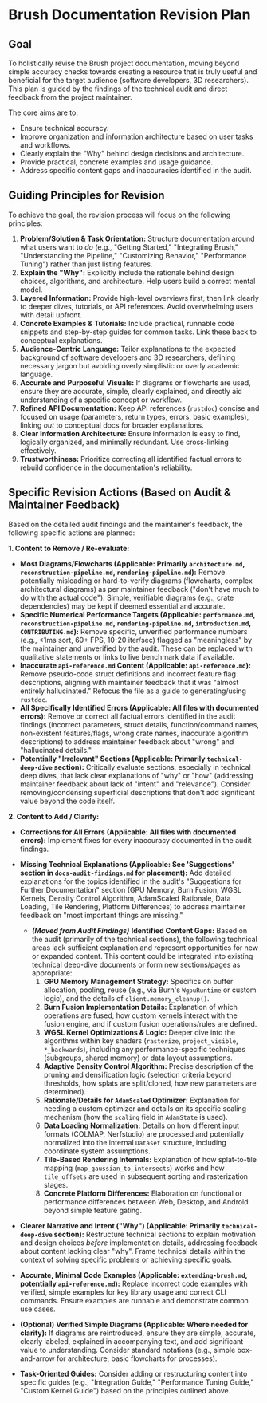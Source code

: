 # Brush Documentation Revision Plan

## Goal

To holistically revise the Brush project documentation, moving beyond simple accuracy checks towards creating a resource that is truly useful and beneficial for the target audience (software developers, 3D researchers). This plan is guided by the findings of the technical audit and direct feedback from the project maintainer.

The core aims are to:

*   Ensure technical accuracy.
*   Improve organization and information architecture based on user tasks and workflows.
*   Clearly explain the "Why" behind design decisions and architecture.
*   Provide practical, concrete examples and usage guidance.
*   Address specific content gaps and inaccuracies identified in the audit.

## Guiding Principles for Revision

To achieve the goal, the revision process will focus on the following principles:

1.  **Problem/Solution & Task Orientation:** Structure documentation around what users want to *do* (e.g., "Getting Started," "Integrating Brush," "Understanding the Pipeline," "Customizing Behavior," "Performance Tuning") rather than just listing features.
2.  **Explain the "Why":** Explicitly include the rationale behind design choices, algorithms, and architecture. Help users build a correct mental model.
3.  **Layered Information:** Provide high-level overviews first, then link clearly to deeper dives, tutorials, or API references. Avoid overwhelming users with detail upfront.
4.  **Concrete Examples & Tutorials:** Include practical, runnable code snippets and step-by-step guides for common tasks. Link these back to conceptual explanations.
5.  **Audience-Centric Language:** Tailor explanations to the expected background of software developers and 3D researchers, defining necessary jargon but avoiding overly simplistic or overly academic language.
6.  **Accurate and Purposeful Visuals:** If diagrams or flowcharts are used, ensure they are accurate, simple, clearly explained, and directly aid understanding of a specific concept or workflow.
7.  **Refined API Documentation:** Keep API references (`rustdoc`) concise and focused on usage (parameters, return types, errors, basic examples), linking *out* to conceptual docs for broader explanations.
8.  **Clear Information Architecture:** Ensure information is easy to find, logically organized, and minimally redundant. Use cross-linking effectively.
9.  **Trustworthiness:** Prioritize correcting all identified factual errors to rebuild confidence in the documentation's reliability.

## Specific Revision Actions (Based on Audit & Maintainer Feedback)

Based on the detailed audit findings and the maintainer's feedback, the following specific actions are planned:

**1. Content to Remove / Re-evaluate:**

*   **Most Diagrams/Flowcharts (Applicable: Primarily `architecture.md`, `reconstruction-pipeline.md`, `rendering-pipeline.md`):** Remove potentially misleading or hard-to-verify diagrams (flowcharts, complex architectural diagrams) as per maintainer feedback ("don't have much to do with the actual code"). Simple, verifiable diagrams (e.g., crate dependencies) may be kept if deemed essential and accurate.
*   **Specific Numerical Performance Targets (Applicable: `performance.md`, `reconstruction-pipeline.md`, `rendering-pipeline.md`, `introduction.md`, `CONTRIBUTING.md`):** Remove specific, unverified performance numbers (e.g., <1ms sort, 60+ FPS, 10-20 iter/sec) flagged as "meaningless" by the maintainer and unverified by the audit. These can be replaced with qualitative statements or links to live benchmark data if available.
*   **Inaccurate `api-reference.md` Content (Applicable: `api-reference.md`):** Remove pseudo-code struct definitions and incorrect feature flag descriptions, aligning with maintainer feedback that it was "almost entirely hallucinated." Refocus the file as a guide to generating/using `rustdoc`.
*   **All Specifically Identified Errors (Applicable: All files with documented errors):** Remove or correct all factual errors identified in the audit findings (incorrect parameters, struct details, function/command names, non-existent features/flags, wrong crate names, inaccurate algorithm descriptions) to address maintainer feedback about "wrong" and "hallucinated details."
*   **Potentially "Irrelevant" Sections (Applicable: Primarily `technical-deep-dive` section):** Critically evaluate sections, especially in technical deep dives, that lack clear explanations of "why" or "how" (addressing maintainer feedback about lack of "intent" and "relevance"). Consider removing/condensing superficial descriptions that don't add significant value beyond the code itself.

**2. Content to Add / Clarify:**

*   **Corrections for All Errors (Applicable: All files with documented errors):** Implement fixes for every inaccuracy documented in the audit findings.
*   **Missing Technical Explanations (Applicable: See 'Suggestions' section in `docs-audit-findings.md` for placement):** Add detailed explanations for the topics identified in the audit's "Suggestions for Further Documentation" section (GPU Memory, Burn Fusion, WGSL Kernels, Density Control Algorithm, AdamScaled Rationale, Data Loading, Tile Rendering, Platform Differences) to address maintainer feedback on "most important things are missing."

    *   _**(Moved from Audit Findings)**_ **Identified Content Gaps:** Based on the audit (primarily of the technical sections), the following technical areas lack sufficient explanation and represent opportunities for new or expanded content. This content could be integrated into existing technical deep-dive documents or form new sections/pages as appropriate:
        1.  **GPU Memory Management Strategy:** Specifics on buffer allocation, pooling, reuse (e.g., via Burn's `WgpuRuntime` or custom logic), and the details of `client.memory_cleanup()`.
        2.  **Burn Fusion Implementation Details:** Explanation of which operations are fused, how custom kernels interact with the fusion engine, and if custom fusion operations/rules are defined.
        3.  **WGSL Kernel Optimizations & Logic:** Deeper dive into the algorithms within key shaders (`rasterize`, `project_visible`, `*_backwards`), including any performance-specific techniques (subgroups, shared memory) or data layout assumptions.
        4.  **Adaptive Density Control Algorithm:** Precise description of the pruning and densification logic (selection criteria beyond thresholds, how splats are split/cloned, how new parameters are determined).
        5.  **Rationale/Details for `AdamScaled` Optimizer:** Explanation for needing a custom optimizer and details on its specific scaling mechanism (how the `scaling` field in `AdamState` is used).
        6.  **Data Loading Normalization:** Details on how different input formats (COLMAP, Nerfstudio) are processed and potentially normalized into the internal `Dataset` structure, including coordinate system assumptions.
        7.  **Tile-Based Rendering Internals:** Explanation of how splat-to-tile mapping (`map_gaussian_to_intersects`) works and how `tile_offsets` are used in subsequent sorting and rasterization stages.
        8.  **Concrete Platform Differences:** Elaboration on functional or performance differences between Web, Desktop, and Android beyond simple feature gating.

*   **Clearer Narrative and Intent ("Why") (Applicable: Primarily `technical-deep-dive` section):** Restructure technical sections to explain motivation and design choices *before* implementation details, addressing feedback about content lacking clear "why". Frame technical details within the context of solving specific problems or achieving specific goals.
*   **Accurate, Minimal Code Examples (Applicable: `extending-brush.md`, potentially `api-reference.md`):** Replace incorrect code examples with verified, simple examples for key library usage and correct CLI commands. Ensure examples are runnable and demonstrate common use cases.
*   **(Optional) Verified Simple Diagrams (Applicable: Where needed for clarity):** If diagrams are reintroduced, ensure they are simple, accurate, clearly labeled, explained in accompanying text, and add significant value to understanding. Consider standard notations (e.g., simple box-and-arrow for architecture, basic flowcharts for processes).
*   **Task-Oriented Guides:** Consider adding or restructuring content into specific guides (e.g., "Integration Guide," "Performance Tuning Guide," "Custom Kernel Guide") based on the principles outlined above. 